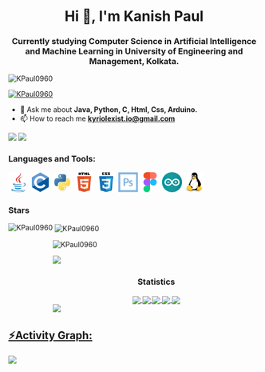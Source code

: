 <h1 align="center">Hi 👋, I'm Kanish Paul</h1>
<h3 align="center">Currently studying Computer Science in Artificial Intelligence and Machine Learning in University of Engineering and Management, Kolkata.</h3>
<p align="left"> <img src="https://komarev.com/ghpvc/?username=KPaul0960&label=Profile%20views&color=0e75b6&style=flat" alt="KPaul0960" /> </p>

<p align="left"> <a href="https://github.com/ryo-ma/github-profile-trophy"><img src="https://github-profile-trophy.vercel.app/?username=KPaul0960&theme=" alt="KPaul0960" /></a> </p>

- 💬 Ask me about **Java, Python, C, Html, Css, Arduino.**
- 📫 How to reach me **kyriolexist.io@gmail.com**

<div> <a href="https://github.com/KPaul0960" target="_blank"><img src="https://img.shields.io/badge/GitHub-100000?style=for-the-badge&logo=github&logoColor=white" target="_blank"></a>
<a href = "mailto:kyriolexist.io@gmail.com"><img src="https://img.shields.io/badge/-Gmail-%23333?style=for-the-badge&logo=gmail&logoColor=white" target="_blank"></a>
</div><h3 align="left">Languages and Tools:</h3>
<p align="left">
<img src="https://raw.githubusercontent.com/teamedwardforever/Readme-Generator/71f25dd8b98329b168142a6b782a107b75eab178/svg/Skills/Languages/java-original.svg" alt="Java" width="40" height="40"/>
<img src="https://raw.githubusercontent.com/teamedwardforever/Readme-Generator/71f25dd8b98329b168142a6b782a107b75eab178/svg/Skills/Languages/c-original.svg" alt="C" width="40" height="40"/>
<img src="https://raw.githubusercontent.com/teamedwardforever/Readme-Generator/71f25dd8b98329b168142a6b782a107b75eab178/svg/Skills/Languages/python-original.svg" alt="Python" width="40" height="40"/>
<img src="https://raw.githubusercontent.com/teamedwardforever/Readme-Generator/71f25dd8b98329b168142a6b782a107b75eab178/svg/Skills/Frontend/html5-original-wordmark.svg" alt="HTML" width="40" height="40"/>
<img src="https://raw.githubusercontent.com/teamedwardforever/Readme-Generator/71f25dd8b98329b168142a6b782a107b75eab178/svg/Skills/Frontend/css3-original-wordmark.svg" alt="Css" width="40" height="40"/>
<img src="https://raw.githubusercontent.com/teamedwardforever/Readme-Generator/71f25dd8b98329b168142a6b782a107b75eab178/svg/Skills/Software/photoshop-line.svg" alt="Photoshop" width="40" height="40"/>
<img src="https://raw.githubusercontent.com/teamedwardforever/Readme-Generator/71f25dd8b98329b168142a6b782a107b75eab178/svg/Skills/Software/figma-icon.svg" alt="Figma" width="40" height="40"/>
<img src="https://raw.githubusercontent.com/teamedwardforever/Readme-Generator/71f25dd8b98329b168142a6b782a107b75eab178/svg/Skills/Other/arduino-1.svg" alt="Arduino" width="40" height="40"/>
<img src="https://raw.githubusercontent.com/teamedwardforever/Readme-Generator/71f25dd8b98329b168142a6b782a107b75eab178/svg/Skills/Other/linux-original.svg" alt="Linux" width="40" height="40"/>
</p>

<h3 align="left">Stars</h3>
<img align="left" height="180em" src="https://github-readme-stats.vercel.app/api/top-langs/?username=KPaul0960&layout=compact&theme=" alt=KPaul0960 />

<p>&nbsp;<img align="center" height="180em" src="https://github-readme-stats.vercel.app/api?username=KPaul0960&show_icons=true&locale=en&theme=" alt="KPaul0960" /></p>

<p><img align="center" height="180em" src="https://github-readme-streak-stats.herokuapp.com/?user=KPaul0960&theme=" alt="KPaul0960" /></p>

<img src="https://user-images.githubusercontent.com/73097560/115834477-dbab4500-a447-11eb-908a-139a6edaec5c.gif"><h3 align="center">Statistics</h3>
<div align="center">
<a href="https://github.com/KPaul0960">
<img align="center" src="http://github-profile-summary-cards.vercel.app/api/cards/stats?username=KPaul0960&theme=2077" height="180em" />
<img align="center" src="http://github-profile-summary-cards.vercel.app/api/cards/most-commit-language?username=KPaul0960&theme=2077" height="180em" />
<img align="center" src="http://github-profile-summary-cards.vercel.app/api/cards/repos-per-language?username=KPaul0960&theme=2077" height="180em" />
<img align="center" src="http://github-profile-summary-cards.vercel.app/api/cards/productive-time?username=KPaul0960&theme=2077" height="180em" />
<img align="center" src="http://github-profile-summary-cards.vercel.app/api/cards/profile-details?username=KPaul0960&theme=2077" height="180em" />
</div>
<img src="https://user-images.githubusercontent.com/73097560/115834477-dbab4500-a447-11eb-908a-139a6edaec5c.gif"><h2 align="left">⚡Activity Graph:</h2>
<img align="center" src="https://github-readme-activity-graph.vercel.app/graph?username=KPaul0960&theme=default"/>
